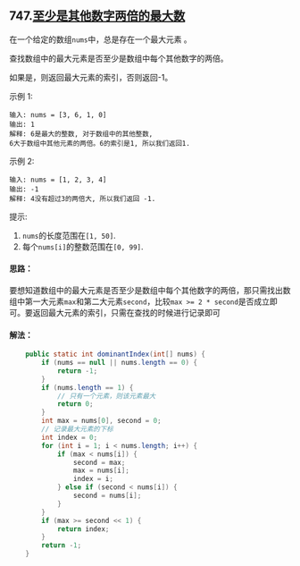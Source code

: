 ## 747.[至少是其他数字两倍的最大数](https://leetcode-cn.com/problems/largest-number-at-least-twice-of-others/)
在一个给定的数组`nums`中，总是存在一个最大元素 。

查找数组中的最大元素是否至少是数组中每个其他数字的两倍。

如果是，则返回最大元素的索引，否则返回-1。

示例 1:
```
输入: nums = [3, 6, 1, 0]
输出: 1
解释: 6是最大的整数, 对于数组中的其他整数,
6大于数组中其他元素的两倍。6的索引是1, 所以我们返回1.
```
示例 2:
```
输入: nums = [1, 2, 3, 4]
输出: -1
解释: 4没有超过3的两倍大, 所以我们返回 -1.
```
提示:

1. `nums`的长度范围在`[1, 50]`.
2. 每个`nums[i]`的整数范围在`[0, 99]`.

#### 思路：
要想知道数组中的最大元素是否至少是数组中每个其他数字的两倍，那只需找出数组中第一大元素`max`和第二大元素`second`，比较`max >= 2 * second`是否成立即可。要返回最大元素的索引，只需在查找的时候进行记录即可

#### 解法：
```Java
    public static int dominantIndex(int[] nums) {
        if (nums == null || nums.length == 0) {
            return -1;
        }
        if (nums.length == 1) {
            // 只有一个元素，则该元素最大
            return 0;
        }
        int max = nums[0], second = 0;
        // 记录最大元素的下标
        int index = 0;
        for (int i = 1; i < nums.length; i++) {
            if (max < nums[i]) {
                second = max;
                max = nums[i];
                index = i;
            } else if (second < nums[i]) {
                second = nums[i];
            }
        }
        if (max >= second << 1) {
            return index;
        }
        return -1;
    }
```

